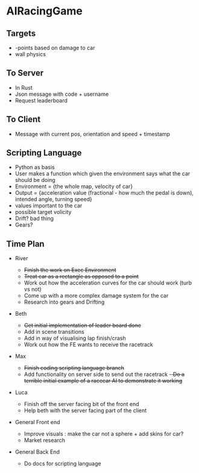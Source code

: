 # AIRacingGame

## Targets

 - -points based on damage to car
 - wall physics


## To Server
 - In Rust
 - Json message with code + username
 - Request leaderboard

## To Client

 - Message with current pos, orientation and speed + timestamp

## Scripting Language

 - Python as basis
 - User makes a function which given the environment says what the car should be doing
 - Environment = {the whole map, velocity of car}
 - Output = {acceleration value (fractional - how much the pedal is down), intended angle, turning speed}
  - values important to the car
  - possible target volicity
  - Drift? bad thing
  - Gears?



## Time Plan
 - River
   - <del>Finish the work on Exec Environment</del>
   - <del>Treat car as a rectangle as opposed to a point</del>
   - Work out how the acceleration curves for the car should work (turb vs not)
   - Come up with a more complex damage system for the car
   - Research into gears and Drifting


 - Beth
   - <del>Get initial implementation of leader board done</del>
   - Add in scene transitions
   - Add in way of visualising lap finish/crash
   - Work out how the FE wants to receive the racetrack

 - Max
   - <del>Finish coding scripting language branch</del>
   - Add functionality on server side to send out the racetrack
   -<del> Do a terrible initial example of a racecar AI to demonstrate it working</del>

 - Luca
   - Finish off the server facing bit of the front end
   - Help beth with the server facing part of the client

 - General Front end
   - Improve visuals : make the car not a sphere + add skins for car?
   - Market research

 - General Back End
   - Do docs for scripting language
